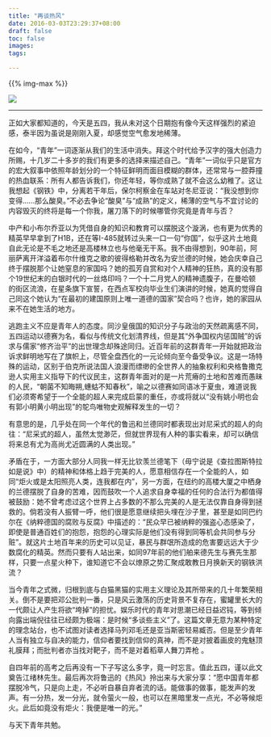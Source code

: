```yaml
---
title: "再谈热风"
date: 2016-03-03T23:29:37+08:00
draft: false
toc: false
images:
tags: 

---
```


{{% img-max %}}

![](https://cdn.jsdelivr.net/gh/RayneHwang/img-repo/revolution.png)

--- 
        
正如大家都知道的，今天是五四，我从未对这个日期抱有像今天这样强烈的紧迫感，泰半因为虽说是刚刚入夏，却感觉空气愈发地稀薄。

在如今，“青年”一词逐渐从我们的生活中消失。拜这个时代给予汉字的强大创造力所赐，十几岁二十多岁的我们有更多的选择来描述自己。“青年”一词似乎只是官方的宏大叙事中依照年龄划分的一个特征鲜明而面目模糊的群体，还常常与一腔莽撞的热血联系：所有人都告诉我们，你还年轻，等你成熟了就不会这么幼稚了。这让我想起《钢铁》中，分离若干年后，保尔柯察金在车站对冬尼亚说：“我没想到你变得......那么酸臭。”不必去争论“酸臭”与“成熟”的定义，稀薄的空气与不宜讨论的内容毁灭的终将是每一个你我，屠刀落下的时候哪管你究竟是青年与否？

中产和小布尔乔亚以为凭借自身的知识和教育可以摆脱这个漩涡，也有更为优秀的精英早早拿到了H1B，还在等I-485就转过头来一口一句“你国”，似乎这片土地竟自此无论是不毛之地还是高楼林立也与他毫无干系。我不由得想到，90年前，阿丽萨离开洋溢着布尔什维克之歌的彼得格勒并改名为安兰德的时候，她会庆幸自己终于摆脱那个让她窒息的家国吗？她的孤芳自赏和对个人精神的狂热，真的没有那个19世纪末的白银时代的一丝烙印吗？一个十二月党人的精神遗腹子，在曼哈顿的街区流浪，在星条旗下宣誓，在西点军校向毕业生们演讲的时候，她真的觉得自己同这个她认为“在最初的建国原则上唯一道德的国家”契合吗？也许，她的家园从来不在她生活的地方。

逃跑主义不应是青年人的态度。同沙皇俄国的知识分子与政治的天然疏离感不同，五四运动以德赛为名，看似与传统文化划清界线，但是其“外争国权内惩国贼”的诉求与儒家“修齐治平”的出世理念却殊途同归。近百年前的这群青年一开始就把政治诉求鲜明地写在了旗帜上，尽管全盘西化的一元论倾向至今备受争议。这是一场特殊的运动，区别于伯克所说法国人浪漫而缥缈的全世界人的抽象权利和央格鲁撒克逊人实用主义指导下的代议民主，这群青年面对的是一片荒瘠的土地和苦难而愚昧的人民，“朝菌不知晦朔,蟪蛄不知春秋”，喻之以德赛如同语冰于夏虫，难道说我们必须寄希望于一个全能的超人来完成启蒙的重任，亦或将就以“没有姚小明也会有郭小明黄小明出现”的鸵鸟唯物史观解释发生的一切？

有意思的是，几乎处在同一个年代的鲁迅和兰德同时都表现出对尼采式的超人的向往：“尼采式的超人，虽然太觉渺茫，但就世界现有人种的事实看来，却可以确信将来总有尤为高尚尤近圆满的人类出现。”

矛盾在于，一方面大部分人同我一样无比钦羡兰德笔下（毋宁说是《查拉图斯特拉如是说》中）的精神和体格上趋于完美的人，愿意相信存在一个全能的人，如同“炬火或是太阳照亮人类，连我都在内”，另一方面，在纽约的高楼大厦之中栖身的兰德摆脱了自身的苦难，因而鼓吹一个人追求自身幸福的任何的合法行为都值得被鼓励：她不曾考虑过这个世界上占多数的不那么完美的人是无法仅靠自身得到拯救的。倘若没有人振臂一呼，他们很是愿意继续把头埋在沙子里，甚至是如同巴约尔在《纳粹德国的腐败与反腐》中描述的：“民众早已被纳粹的强盗心态感染了，即使是普通百姓们的抱怨，抱怨的心理实际是他们没有得到同等机会共同参与分赃”。就这片土地百年来的历史可以见证，暴民与群氓所造成的危害要远远大于少数腐化的精英。然而只要有人站出来，如同97年前的他们舶来德先生与赛先生那样，只要一点星火种下，谁知道它不会以燎原之势汇聚成敢教日月换新天的钢铁洪流？

当今青年之式微，归根到底与白猫黑猫的实用主义理论及其所带来的几十年繁荣相关。倒不是要把邓公批判一番，只是风云激荡的历史背景不复存在，蜜罐里长大的一代颇让人产生将欲“垮掉”的担忧。娱乐时代的青年对思潮已经日益迟钝，等到倾向露出端倪往往已经颇为极端：是时候“多谈些主义”了。这篇文章无意为某种特定的理念站台，也不试图对读者选择马列邓毛还是亚当斯密轻易臧否。但是至少青年人当有独立与自决的能力，信仰者要找到信仰的真神，而不是对披着画皮的鬼魅顶礼膜拜；而批判者亦当找对靶子，而不是对着稻草人舞刀弄枪 。

自四年前的高考之后再没有一下子写这么多字，竟一时忘言。值此五四，谨以此文奠告江绪林先生。最后再次将鲁迅的《热风》拎出来与大家分享：“愿中国青年都摆脱冷气，只是向上走，不必听自暴自弃者流的话。能做事的做事，能发声的发声。有一分热，发一分光，就令萤火一般，也可以在黑暗里发一点光，不必等候炬火。此后如竟没有炬火：我便是唯一的光。”

与天下青年共勉。

